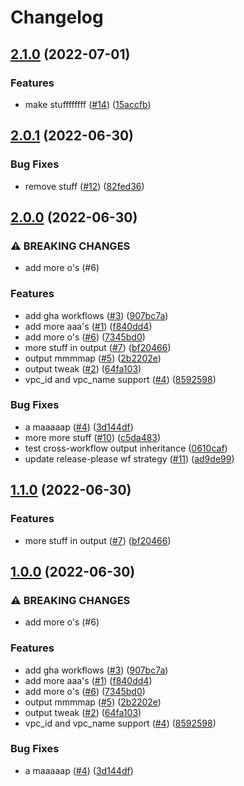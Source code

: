 # Changelog

## [2.1.0](https://github.com/entur/terraform-gcp-init-pr-flow/compare/v2.0.1...v2.1.0) (2022-07-01)


### Features

* make stuffffffff ([#14](https://github.com/entur/terraform-gcp-init-pr-flow/issues/14)) ([15accfb](https://github.com/entur/terraform-gcp-init-pr-flow/commit/15accfb1596763cc9be2a236764e33421975bed6))

## [2.0.1](https://github.com/entur/terraform-gcp-init-pr-flow/compare/v2.0.0...v2.0.1) (2022-06-30)


### Bug Fixes

* remove stuff ([#12](https://github.com/entur/terraform-gcp-init-pr-flow/issues/12)) ([82fed36](https://github.com/entur/terraform-gcp-init-pr-flow/commit/82fed365adc39d67f652f64ef26fb3d3ec62633a))

## [2.0.0](https://github.com/entur/terraform-gcp-init-pr-flow/compare/v1.1.0...v2.0.0) (2022-06-30)


### ⚠ BREAKING CHANGES

* add more o's (#6)

### Features

* add gha workflows ([#3](https://github.com/entur/terraform-gcp-init-pr-flow/issues/3)) ([907bc7a](https://github.com/entur/terraform-gcp-init-pr-flow/commit/907bc7a3b35fc890654fa3a32adfa069a24f7029))
* add more aaa's ([#1](https://github.com/entur/terraform-gcp-init-pr-flow/issues/1)) ([f840dd4](https://github.com/entur/terraform-gcp-init-pr-flow/commit/f840dd498acaa18d7e9f9f703212ed7e6c12f6c1))
* add more o's ([#6](https://github.com/entur/terraform-gcp-init-pr-flow/issues/6)) ([7345bd0](https://github.com/entur/terraform-gcp-init-pr-flow/commit/7345bd093117613fb80c8fbf403fb13fdb384bb2))
* more stuff in output ([#7](https://github.com/entur/terraform-gcp-init-pr-flow/issues/7)) ([bf20466](https://github.com/entur/terraform-gcp-init-pr-flow/commit/bf204665964384bbbc591edd6c5f6a82e736abd4))
* output mmmmap ([#5](https://github.com/entur/terraform-gcp-init-pr-flow/issues/5)) ([2b2202e](https://github.com/entur/terraform-gcp-init-pr-flow/commit/2b2202ecacb6737fd75db92a14777ba6e4e87169))
* output tweak ([#2](https://github.com/entur/terraform-gcp-init-pr-flow/issues/2)) ([64fa103](https://github.com/entur/terraform-gcp-init-pr-flow/commit/64fa103a128f33f60e7cf4b41713d8b70f7e904a))
* vpc_id and vpc_name support ([#4](https://github.com/entur/terraform-gcp-init-pr-flow/issues/4)) ([8592598](https://github.com/entur/terraform-gcp-init-pr-flow/commit/859259841844dc9c73e7838fce24f23343ab5917))


### Bug Fixes

* a maaaaap ([#4](https://github.com/entur/terraform-gcp-init-pr-flow/issues/4)) ([3d144df](https://github.com/entur/terraform-gcp-init-pr-flow/commit/3d144df02a1ee78b521c812ef4ab879e60c99496))
* more more stuff ([#10](https://github.com/entur/terraform-gcp-init-pr-flow/issues/10)) ([c5da483](https://github.com/entur/terraform-gcp-init-pr-flow/commit/c5da483e71348b9656c805206970164473134600))
* test cross-workflow output inheritance ([0610caf](https://github.com/entur/terraform-gcp-init-pr-flow/commit/0610caf5fb420317f10d2c7c1fe8ed68b500c6e8))
* update release-please wf strategy ([#11](https://github.com/entur/terraform-gcp-init-pr-flow/issues/11)) ([ad9de99](https://github.com/entur/terraform-gcp-init-pr-flow/commit/ad9de994eb3a8dd824b72faf4dda4ef2be8dfee6))

## [1.1.0](https://github.com/entur/terraform-gcp-init-pr-flow/compare/v1.0.0...v1.1.0) (2022-06-30)


### Features

* more stuff in output ([#7](https://github.com/entur/terraform-gcp-init-pr-flow/issues/7)) ([bf20466](https://github.com/entur/terraform-gcp-init-pr-flow/commit/bf204665964384bbbc591edd6c5f6a82e736abd4))

## [1.0.0](https://github.com/entur/terraform-gcp-init-pr-flow/compare/v0.1.0...v1.0.0) (2022-06-30)


### ⚠ BREAKING CHANGES

* add more o's (#6)

### Features

* add gha workflows ([#3](https://github.com/entur/terraform-gcp-init-pr-flow/issues/3)) ([907bc7a](https://github.com/entur/terraform-gcp-init-pr-flow/commit/907bc7a3b35fc890654fa3a32adfa069a24f7029))
* add more aaa's ([#1](https://github.com/entur/terraform-gcp-init-pr-flow/issues/1)) ([f840dd4](https://github.com/entur/terraform-gcp-init-pr-flow/commit/f840dd498acaa18d7e9f9f703212ed7e6c12f6c1))
* add more o's ([#6](https://github.com/entur/terraform-gcp-init-pr-flow/issues/6)) ([7345bd0](https://github.com/entur/terraform-gcp-init-pr-flow/commit/7345bd093117613fb80c8fbf403fb13fdb384bb2))
* output mmmmap ([#5](https://github.com/entur/terraform-gcp-init-pr-flow/issues/5)) ([2b2202e](https://github.com/entur/terraform-gcp-init-pr-flow/commit/2b2202ecacb6737fd75db92a14777ba6e4e87169))
* output tweak ([#2](https://github.com/entur/terraform-gcp-init-pr-flow/issues/2)) ([64fa103](https://github.com/entur/terraform-gcp-init-pr-flow/commit/64fa103a128f33f60e7cf4b41713d8b70f7e904a))
* vpc_id and vpc_name support ([#4](https://github.com/entur/terraform-gcp-init-pr-flow/issues/4)) ([8592598](https://github.com/entur/terraform-gcp-init-pr-flow/commit/859259841844dc9c73e7838fce24f23343ab5917))


### Bug Fixes

* a maaaaap ([#4](https://github.com/entur/terraform-gcp-init-pr-flow/issues/4)) ([3d144df](https://github.com/entur/terraform-gcp-init-pr-flow/commit/3d144df02a1ee78b521c812ef4ab879e60c99496))
